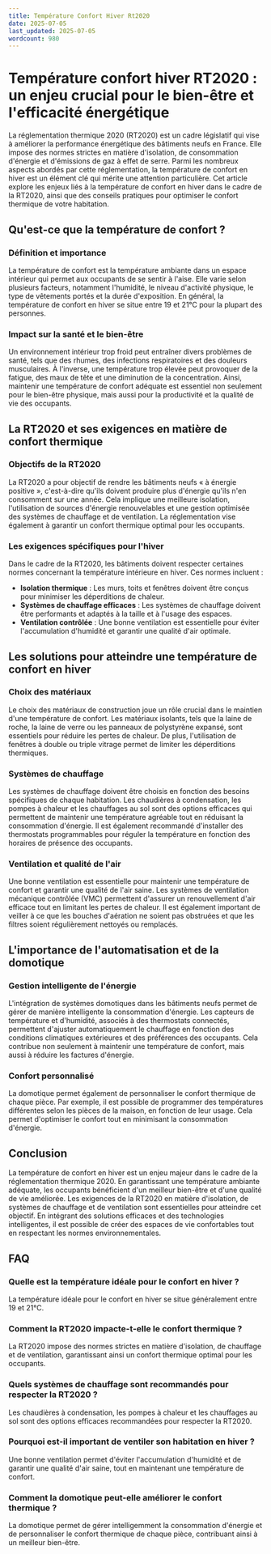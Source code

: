 ```yaml
---
title: Température Confort Hiver Rt2020
date: 2025-07-05
last_updated: 2025-07-05
wordcount: 980
---
```


# Température confort hiver RT2020 : un enjeu crucial pour le bien-être et l'efficacité énergétique

La réglementation thermique 2020 (RT2020) est un cadre législatif qui vise à améliorer la performance énergétique des bâtiments neufs en France. Elle impose des normes strictes en matière d'isolation, de consommation d'énergie et d'émissions de gaz à effet de serre. Parmi les nombreux aspects abordés par cette réglementation, la température de confort en hiver est un élément clé qui mérite une attention particulière. Cet article explore les enjeux liés à la température de confort en hiver dans le cadre de la RT2020, ainsi que des conseils pratiques pour optimiser le confort thermique de votre habitation.

## Qu'est-ce que la température de confort ?

### Définition et importance

La température de confort est la température ambiante dans un espace intérieur qui permet aux occupants de se sentir à l'aise. Elle varie selon plusieurs facteurs, notamment l'humidité, le niveau d'activité physique, le type de vêtements portés et la durée d'exposition. En général, la température de confort en hiver se situe entre 19 et 21°C pour la plupart des personnes.

### Impact sur la santé et le bien-être

Un environnement intérieur trop froid peut entraîner divers problèmes de santé, tels que des rhumes, des infections respiratoires et des douleurs musculaires. À l'inverse, une température trop élevée peut provoquer de la fatigue, des maux de tête et une diminution de la concentration. Ainsi, maintenir une température de confort adéquate est essentiel non seulement pour le bien-être physique, mais aussi pour la productivité et la qualité de vie des occupants.

## La RT2020 et ses exigences en matière de confort thermique

### Objectifs de la RT2020

La RT2020 a pour objectif de rendre les bâtiments neufs « à énergie positive », c'est-à-dire qu'ils doivent produire plus d'énergie qu'ils n'en consomment sur une année. Cela implique une meilleure isolation, l'utilisation de sources d'énergie renouvelables et une gestion optimisée des systèmes de chauffage et de ventilation. La réglementation vise également à garantir un confort thermique optimal pour les occupants.

### Les exigences spécifiques pour l'hiver

Dans le cadre de la RT2020, les bâtiments doivent respecter certaines normes concernant la température intérieure en hiver. Ces normes incluent :

- **Isolation thermique** : Les murs, toits et fenêtres doivent être conçus pour minimiser les déperditions de chaleur.
- **Systèmes de chauffage efficaces** : Les systèmes de chauffage doivent être performants et adaptés à la taille et à l'usage des espaces.
- **Ventilation contrôlée** : Une bonne ventilation est essentielle pour éviter l'accumulation d'humidité et garantir une qualité d'air optimale.

## Les solutions pour atteindre une température de confort en hiver

### Choix des matériaux

Le choix des matériaux de construction joue un rôle crucial dans le maintien d'une température de confort. Les matériaux isolants, tels que la laine de roche, la laine de verre ou les panneaux de polystyrène expansé, sont essentiels pour réduire les pertes de chaleur. De plus, l'utilisation de fenêtres à double ou triple vitrage permet de limiter les déperditions thermiques.

### Systèmes de chauffage

Les systèmes de chauffage doivent être choisis en fonction des besoins spécifiques de chaque habitation. Les chaudières à condensation, les pompes à chaleur et les chauffages au sol sont des options efficaces qui permettent de maintenir une température agréable tout en réduisant la consommation d'énergie. Il est également recommandé d'installer des thermostats programmables pour réguler la température en fonction des horaires de présence des occupants.

### Ventilation et qualité de l'air

Une bonne ventilation est essentielle pour maintenir une température de confort et garantir une qualité de l'air saine. Les systèmes de ventilation mécanique contrôlée (VMC) permettent d'assurer un renouvellement d'air efficace tout en limitant les pertes de chaleur. Il est également important de veiller à ce que les bouches d'aération ne soient pas obstruées et que les filtres soient régulièrement nettoyés ou remplacés.

## L'importance de l'automatisation et de la domotique

### Gestion intelligente de l'énergie

L'intégration de systèmes domotiques dans les bâtiments neufs permet de gérer de manière intelligente la consommation d'énergie. Les capteurs de température et d'humidité, associés à des thermostats connectés, permettent d'ajuster automatiquement le chauffage en fonction des conditions climatiques extérieures et des préférences des occupants. Cela contribue non seulement à maintenir une température de confort, mais aussi à réduire les factures d'énergie.

### Confort personnalisé

La domotique permet également de personnaliser le confort thermique de chaque pièce. Par exemple, il est possible de programmer des températures différentes selon les pièces de la maison, en fonction de leur usage. Cela permet d'optimiser le confort tout en minimisant la consommation d'énergie.

## Conclusion

La température de confort en hiver est un enjeu majeur dans le cadre de la réglementation thermique 2020. En garantissant une température ambiante adéquate, les occupants bénéficient d'un meilleur bien-être et d'une qualité de vie améliorée. Les exigences de la RT2020 en matière d'isolation, de systèmes de chauffage et de ventilation sont essentielles pour atteindre cet objectif. En intégrant des solutions efficaces et des technologies intelligentes, il est possible de créer des espaces de vie confortables tout en respectant les normes environnementales.

## FAQ

### Quelle est la température idéale pour le confort en hiver ?

La température idéale pour le confort en hiver se situe généralement entre 19 et 21°C.

### Comment la RT2020 impacte-t-elle le confort thermique ?

La RT2020 impose des normes strictes en matière d'isolation, de chauffage et de ventilation, garantissant ainsi un confort thermique optimal pour les occupants.

### Quels systèmes de chauffage sont recommandés pour respecter la RT2020 ?

Les chaudières à condensation, les pompes à chaleur et les chauffages au sol sont des options efficaces recommandées pour respecter la RT2020.

### Pourquoi est-il important de ventiler son habitation en hiver ?

Une bonne ventilation permet d'éviter l'accumulation d'humidité et de garantir une qualité d'air saine, tout en maintenant une température de confort.

### Comment la domotique peut-elle améliorer le confort thermique ?

La domotique permet de gérer intelligemment la consommation d'énergie et de personnaliser le confort thermique de chaque pièce, contribuant ainsi à un meilleur bien-être.